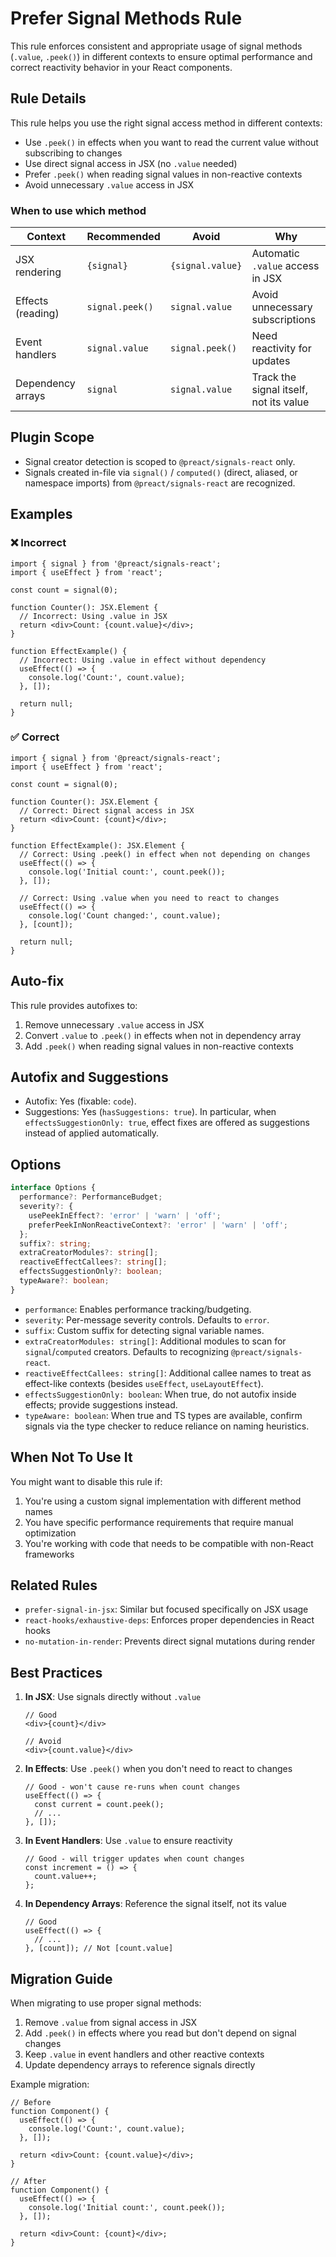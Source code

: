 # Prefer Signal Methods Rule

This rule enforces consistent and appropriate usage of signal methods (`.value`, `.peek()`) in different contexts to ensure optimal performance and correct reactivity behavior in your React components.

## Rule Details

This rule helps you use the right signal access method in different contexts:

- Use `.peek()` in effects when you want to read the current value without subscribing to changes
- Use direct signal access in JSX (no `.value` needed)
- Prefer `.peek()` when reading signal values in non-reactive contexts
- Avoid unnecessary `.value` access in JSX

### When to use which method

| Context | Recommended | Avoid | Why |
|---------|-------------|-------|-----|
| JSX rendering | `{signal}` | `{signal.value}` | Automatic `.value` access in JSX |
| Effects (reading) | `signal.peek()` | `signal.value` | Avoid unnecessary subscriptions |
| Event handlers | `signal.value` | `signal.peek()` | Need reactivity for updates |
| Dependency arrays | `signal` | `signal.value` | Track the signal itself, not its value |

## Plugin Scope

- Signal creator detection is scoped to `@preact/signals-react` only.
- Signals created in-file via `signal()` / `computed()` (direct, aliased, or namespace imports) from `@preact/signals-react` are recognized.

## Examples

### ❌ Incorrect

```tsx
import { signal } from '@preact/signals-react';
import { useEffect } from 'react';

const count = signal(0);

function Counter(): JSX.Element {
  // Incorrect: Using .value in JSX
  return <div>Count: {count.value}</div>;
}

function EffectExample() {
  // Incorrect: Using .value in effect without dependency
  useEffect(() => {
    console.log('Count:', count.value);
  }, []);
  
  return null;
}
```

### ✅ Correct

```tsx
import { signal } from '@preact/signals-react';
import { useEffect } from 'react';

const count = signal(0);

function Counter(): JSX.Element {
  // Correct: Direct signal access in JSX
  return <div>Count: {count}</div>;
}

function EffectExample(): JSX.Element {
  // Correct: Using .peek() in effect when not depending on changes
  useEffect(() => {
    console.log('Initial count:', count.peek());
  }, []);
  
  // Correct: Using .value when you need to react to changes
  useEffect(() => {
    console.log('Count changed:', count.value);
  }, [count]);
  
  return null;
}
```

## Auto-fix

This rule provides autofixes to:

1. Remove unnecessary `.value` access in JSX
2. Convert `.value` to `.peek()` in effects when not in dependency array
3. Add `.peek()` when reading signal values in non-reactive contexts

## Autofix and Suggestions

- Autofix: Yes (fixable: `code`).
- Suggestions: Yes (`hasSuggestions: true`). In particular, when `effectsSuggestionOnly: true`, effect fixes are offered as suggestions instead of applied automatically.

## Options

```ts
interface Options {
  performance?: PerformanceBudget;
  severity?: {
    usePeekInEffect?: 'error' | 'warn' | 'off';
    preferPeekInNonReactiveContext?: 'error' | 'warn' | 'off';
  };
  suffix?: string;
  extraCreatorModules?: string[];
  reactiveEffectCallees?: string[];
  effectsSuggestionOnly?: boolean;
  typeAware?: boolean;
}
```

- `performance`: Enables performance tracking/budgeting.
- `severity`: Per-message severity controls. Defaults to `error`.
- `suffix`: Custom suffix for detecting signal variable names.
- `extraCreatorModules: string[]`: Additional modules to scan for `signal`/`computed` creators. Defaults to recognizing `@preact/signals-react`.
- `reactiveEffectCallees: string[]`: Additional callee names to treat as effect-like contexts (besides `useEffect`, `useLayoutEffect`).
- `effectsSuggestionOnly: boolean`: When true, do not autofix inside effects; provide suggestions instead.
- `typeAware: boolean`: When true and TS types are available, confirm signals via the type checker to reduce reliance on naming heuristics.

## When Not To Use It

You might want to disable this rule if:

1. You're using a custom signal implementation with different method names
2. You have specific performance requirements that require manual optimization
3. You're working with code that needs to be compatible with non-React frameworks

## Related Rules

- `prefer-signal-in-jsx`: Similar but focused specifically on JSX usage
- `react-hooks/exhaustive-deps`: Enforces proper dependencies in React hooks
- `no-mutation-in-render`: Prevents direct signal mutations during render

## Best Practices

1. **In JSX**: Use signals directly without `.value`

   ```tsx
   // Good
   <div>{count}</div>
   
   // Avoid
   <div>{count.value}</div>
   ```

2. **In Effects**: Use `.peek()` when you don't need to react to changes

   ```tsx
   // Good - won't cause re-runs when count changes
   useEffect(() => {
     const current = count.peek();
     // ...
   }, []);
   ```

3. **In Event Handlers**: Use `.value` to ensure reactivity

   ```tsx
   // Good - will trigger updates when count changes
   const increment = () => {
     count.value++;
   };
   ```

4. **In Dependency Arrays**: Reference the signal itself, not its value

   ```tsx
   // Good
   useEffect(() => {
     // ...
   }, [count]); // Not [count.value]
   ```

## Migration Guide

When migrating to use proper signal methods:

1. Remove `.value` from signal access in JSX
2. Add `.peek()` in effects where you read but don't depend on signal changes
3. Keep `.value` in event handlers and other reactive contexts
4. Update dependency arrays to reference signals directly

Example migration:

```tsx
// Before
function Component() {
  useEffect(() => {
    console.log('Count:', count.value);
  }, []);
  
  return <div>Count: {count.value}</div>;
}

// After
function Component() {
  useEffect(() => {
    console.log('Initial count:', count.peek());
  }, []);
  
  return <div>Count: {count}</div>;
}
```
